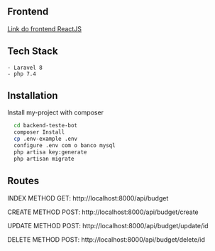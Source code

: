 ## Frontend

[Link do frontend ReactJS](https://github.com/soualexandre/frentend-botOrcamentos.git)

## Tech Stack

    - Laravel 8
    - php 7.4
    
## Installation

Install my-project with composer

```bash
  cd backend-teste-bot
  composer Install
  cp .env-example .env
  configure .env com o banco mysql
  php artisa key:generate
  php artisan migrate
```

## Routes

INDEX METHOD GET: http://localhost:8000/api/budget

CREATE METHOD POST: http://localhost:8000/api/budget/create

UPDATE METHOD POST: http://localhost:8000/api/budget/update/id

DELETE METHOD POST: http://localhost:8000/api/budget/delete/id



  
